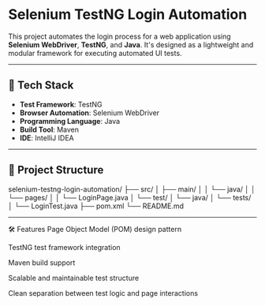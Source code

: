 # Selenium TestNG Login Automation

This project automates the login process for a web application using **Selenium WebDriver**, **TestNG**, and **Java**. It's designed as a lightweight and modular framework for executing automated UI tests.

---

## 🔧 Tech Stack

- **Test Framework**: TestNG
- **Browser Automation**: Selenium WebDriver
- **Programming Language**: Java
- **Build Tool**: Maven
- **IDE**: IntelliJ IDEA

---

## 📁 Project Structure

selenium-testng-login-automation/
├── src/
│   ├── main/
│   │   └── java/
│   │       └── pages/
│   │           └── LoginPage.java
│   └── test/
│       └── java/
│           └── tests/
│               └── LoginTest.java
├── pom.xml
└── README.md


---

🛠️ Features
Page Object Model (POM) design pattern

TestNG test framework integration

Maven build support

Scalable and maintainable test structure

Clean separation between test logic and page interactions
